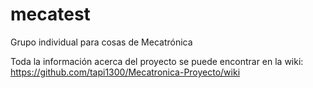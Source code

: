 # mecatest
Grupo individual para cosas de Mecatrónica

Toda la información acerca del proyecto se puede encontrar en la wiki: https://github.com/tapi1300/Mecatronica-Proyecto/wiki
